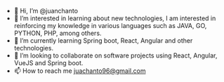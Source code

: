 - 👋 Hi, I’m @juanchanto
- 👀 I’m interested in learning about new technologies, I am interested in reinforcing my knowledge in various languages such as JAVA, GO, PYTHON, PHP, among others.
- 🌱 I’m currently learning Spring boot, React, Angular and other technologies.
- 💞️ I’m looking to collaborate on software projects using React, Angular, VueJS and Spring boot.
- 📫 How to reach me juachanto96@gmail.com

<!---
juanchanto/juanchanto is a ✨ special ✨ repository because its `README.md` (this file) appears on your GitHub profile.
You can click the Preview link to take a look at your changes.
--->
